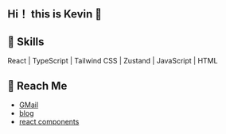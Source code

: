 ## Hi！ this is Kevin 👋

## 🔧 Skills

React | TypeScript | Tailwind CSS | Zustand | JavaScript | HTML

## 💬 Reach Me

- [ GMail](mailto:huanwendu@gmail.com)
- [ blog](https://kevin-blog-beta.vercel.app)
- [ react components](https://react-conponent-wm6t.vercel.app)

<!-- 23344 111 -->
<!--
**kevin-dhw/kevin-dhw** is a ✨ _special_ ✨ repository because its `README.md` (this file) appears on your GitHub profile.

Here are some ideas to get you started:

- 🔭 I’m currently working on ... .....12
- 🌱 I’m currently learning ...
- 👯 I’m looking to collaborate on ...
- 🤔 I’m looking for help with ...
- 💬 Ask me about ...r
- 📫 How to reach me: ...
- 😄 Pronouns: ...
- ⚡ Fun fact: ...
-->

